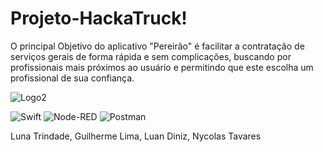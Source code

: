 # Projeto-HackaTruck!

O principal Objetivo do aplicativo "Pereirão" é facilitar a contratação de serviços gerais de forma rápida e sem complicações, buscando por profissionais mais próximos ao usuário e permitindo que este escolha um profissional de sua confiança.


![Logo2](https://github.com/lunatloyolla/Projeto-HackaTruck/assets/112090620/d99a63dc-e3f5-4f77-8e8e-d6f92d184a45)

![Swift](https://img.shields.io/badge/swift-F54A2A?style=for-the-badge&logo=swift&logoColor=white)
![Node-RED](https://img.shields.io/badge/Node--RED-%238F0000.svg?style=for-the-badge&logo=node-red&logoColor=white)
![Postman](https://img.shields.io/badge/Postman-FF6C37?style=for-the-badge&logo=postman&logoColor=white)

Luna Trindade, Guilherme Lima, Luan Diniz, Nycolas Tavares
